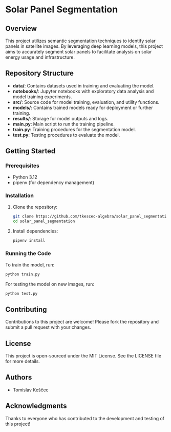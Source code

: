 
# Solar Panel Segmentation

## Overview
This project utilizes semantic segmentation techniques to identify solar panels in satellite images. By leveraging deep learning models, this project aims to accurately segment solar panels to facilitate analysis on solar energy usage and infrastructure.

## Repository Structure
- **data/**: Contains datasets used in training and evaluating the model.
- **notebooks/**: Jupyter notebooks with exploratory data analysis and model training experiments.
- **src/**: Source code for model training, evaluation, and utility functions.
- **models/**: Contains trained models ready for deployment or further training.
- **results/**: Storage for model outputs and logs.
- **main.py**: Main script to run the training pipeline.
- **train.py**: Training procedures for the segmentation model.
- **test.py**: Testing procedures to evaluate the model.

## Getting Started
### Prerequisites
- Python 3.12
- pipenv (for dependency management)

### Installation
1. Clone the repository:
   ```bash
   git clone https://github.com/tkescec-algebra/solar_panel_segmentation.git
   cd solar_panel_segmentation
   ```
2. Install dependencies:
   ```bash
   pipenv install
   ```

### Running the Code
To train the model, run:
```bash
python train.py
```
For testing the model on new images, run:
```bash
python test.py
```

## Contributing
Contributions to this project are welcome! Please fork the repository and submit a pull request with your changes.

## License
This project is open-sourced under the MIT License. See the LICENSE file for more details.

## Authors
- Tomislav Keščec

## Acknowledgments
Thanks to everyone who has contributed to the development and testing of this project!
